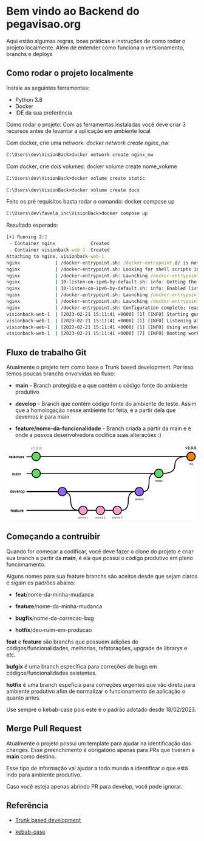 
# Bem vindo ao Backend do pegavisao.org

  

Aqui estão algumas regras, boas práticas e instruções de como rodar o projeto localmente. Além de entender como funciona o versionamento, branchs e deploys

  

## Como rodar o projeto localmente

Instale as seguintes ferramentas:
- Python 3.8
- Docker
- IDE da sua preferência

Como rodar o projeto:
Com as ferramentas instaladas você deve criar 3 recursos antes de levantar a aplicação em ambiente local

Com docker, crie uma network: *docker network create nginx_nw*
```cmd
C:\Users\dev\VisionBack>docker network create nginx_nw
```

Com docker, crie dois volumes: docker volume create nome_volume
```cmd
C:\Users\dev\VisionBack>docker volume create static
```
```cmd
C:\Users\dev\VisionBack>docker volume create docs
```

Feito os pré requisitos basta rodar o comando: docker compose up

```cmd
C:\Users\dev\favela_inc\VisionBack>docker compose up
```
Resultado esperado: 
```cmd
[+] Running 2/2
 - Container nginx             Created                                                                                                 0.1s 
 - Container visionback-web-1  Created                                                                                                 0.1s 
Attaching to nginx, visionback-web-1
nginx             | /docker-entrypoint.sh: /docker-entrypoint.d/ is not empty, will attempt to perform configuration
nginx             | /docker-entrypoint.sh: Looking for shell scripts in /docker-entrypoint.d/
nginx             | /docker-entrypoint.sh: Launching /docker-entrypoint.d/10-listen-on-ipv6-by-default.sh
nginx             | 10-listen-on-ipv6-by-default.sh: info: Getting the checksum of /etc/nginx/conf.d/default.conf
nginx             | 10-listen-on-ipv6-by-default.sh: info: Enabled listen on IPv6 in /etc/nginx/conf.d/default.conf
nginx             | /docker-entrypoint.sh: Launching /docker-entrypoint.d/20-envsubst-on-templates.sh
nginx             | /docker-entrypoint.sh: Launching /docker-entrypoint.d/30-tune-worker-processes.sh
nginx             | /docker-entrypoint.sh: Configuration complete; ready for start up
visionback-web-1  | [2023-02-21 15:11:41 +0000] [1] [INFO] Starting gunicorn 20.1.0
visionback-web-1  | [2023-02-21 15:11:41 +0000] [1] [INFO] Listening at: http://0.0.0.0:5000 (1)
visionback-web-1  | [2023-02-21 15:11:41 +0000] [1] [INFO] Using worker: sync
visionback-web-1  | [2023-02-21 15:11:41 +0000] [7] [INFO] Booting worker with pid: 7
```
  

## Fluxo de trabalho Git

Atualmente o projeto tem como base o Trunk based development. Por isso temos poucas branchs envolvidas no fluxo:

-  **main** - Branch protegida e a que contém o código fonte do ambiente produtivo

-  **develop** - Branch que contém código fonte do ambiente de teste. Assim que a homologação nesse ambiente for feita, é a partir dela que devemos ir para main

-  **feature/nome-da-funcionalidade** - Branch criada a partir da main e é onde a pessoa desenvolvedora codifica suas alterações :)

  

![alt text](/docs/flow-pegavisao.png  "Fluxo de trabalho do Pegavisao.org")

  
  

## Começando a contruibir

Quando for começar a codificar, você deve fazer o clone do projeto e criar sua branch a partir da **main**, é ela que possui o código produtivo em pleno funcionamento.

  

Alguns nomes para sua feature branchs são aceitos desde que sejam claros e sigam os padrões abaixo:

-  **feat**/nome-da-minha-mudanca

-  **feature**/nome-da-minha-mudanca

-  **bugfix**/nome-da-correcao-bug

-  **hotfix**/deu-ruim-em-producao

  

**feat** e **feature** são branchs que possuem adições de códigos/funcionalidades, melhorias, refatorações, upgrade de librarys e etc.

  

**bufgix** é uma branch específica para correções de bugs em códigos/funcionalidades existentes.

  

**hotfix** é uma branch espefícia para correções urgentes que vão direto para ambiente produtivo afim de normalizar o funcionamento de aplicação o quanto antes.

  

Use sempre o kebab-case pois este é o padrão adotado desde 18/02/2023.

  

## Merge Pull Request

Atualmente o projeto possui um template para ajudar na identificação das changes. Esse preenchimento é obrigatório apenas para PRs que tiverem a **main** como destino.

  

Esse tipo de informação vai ajudar a todo mundo a identificar o que está indo para ambiente produtivo.

  

Caso você esteja apenas abrindo PR para develop, você pode ignorar.

  

## Referência

  

-  [Trunk based development](https://trunkbaseddevelopment.com/.)

-  [kebab-case](https://betterprogramming.pub/string-case-styles-camel-pascal-snake-and-kebab-case-981407998841)
